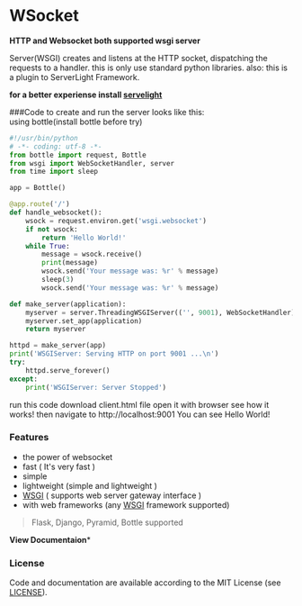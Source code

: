 # WSocket
**HTTP and Websocket both supported wsgi server**

Server(WSGI) creates and listens at the HTTP
socket, dispatching the requests to a handler. 
this is only use standard python libraries. 
also: 
this is a plugin to ServerLight Framework.

**for a better experiense install [servelight](https://www.github.com/Ksengine/ServeLight)**

###Code to create and run the server looks like this:\
using bottle(install bottle before try)
```python
#!/usr/bin/python
# -*- coding: utf-8 -*-
from bottle import request, Bottle
from wsgi import WebSocketHandler, server
from time import sleep

app = Bottle()

@app.route('/')
def handle_websocket():
    wsock = request.environ.get('wsgi.websocket')
    if not wsock:
        return 'Hello World!'
    while True:
        message = wsock.receive()
        print(message)
        wsock.send('Your message was: %r' % message)
        sleep(3)
        wsock.send('Your message was: %r' % message)

def make_server(application):
    myserver = server.ThreadingWSGIServer(('', 9001), WebSocketHandler)
    myserver.set_app(application)
    return myserver

httpd = make_server(app)
print('WSGIServer: Serving HTTP on port 9001 ...\n')
try:
    httpd.serve_forever()
except:
    print('WSGIServer: Server Stopped')
```
run this code
download client.html file
open it with browser
see how it works!
then navigate to http://localhost:9001
You can see
    Hello World!
### Features
 - the power of websocket
 - fast ( It's very fast )
 - simple
 - lightweight (simple and lightweight )
 -  [WSGI](http://www.wsgi.org/) ( supports web server gateway interface )
 - with web frameworks (any  [WSGI](http://www.wsgi.org/)  framework supported)
 
> Flask, Django, Pyramid, Bottle supported

**View Documentaion***
### License
Code and documentation are available according to the MIT License (see  [LICENSE](https://github.com/Ksengine/WSocket/blob/master/LICENSE)).
